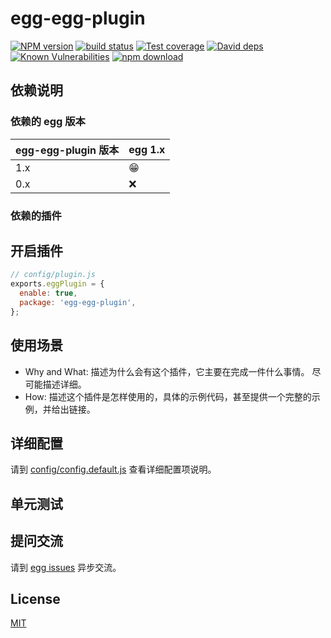 # egg-egg-plugin

[![NPM version][npm-image]][npm-url]
[![build status][travis-image]][travis-url]
[![Test coverage][codecov-image]][codecov-url]
[![David deps][david-image]][david-url]
[![Known Vulnerabilities][snyk-image]][snyk-url]
[![npm download][download-image]][download-url]

[npm-image]: https://img.shields.io/npm/v/egg-egg-plugin.svg?style=flat-square
[npm-url]: https://npmjs.org/package/egg-egg-plugin
[travis-image]: https://img.shields.io/travis/eggjs/egg-egg-plugin.svg?style=flat-square
[travis-url]: https://travis-ci.org/eggjs/egg-egg-plugin
[codecov-image]: https://img.shields.io/codecov/c/github/eggjs/egg-egg-plugin.svg?style=flat-square
[codecov-url]: https://codecov.io/github/eggjs/egg-egg-plugin?branch=master
[david-image]: https://img.shields.io/david/eggjs/egg-egg-plugin.svg?style=flat-square
[david-url]: https://david-dm.org/eggjs/egg-egg-plugin
[snyk-image]: https://snyk.io/test/npm/egg-egg-plugin/badge.svg?style=flat-square
[snyk-url]: https://snyk.io/test/npm/egg-egg-plugin
[download-image]: https://img.shields.io/npm/dm/egg-egg-plugin.svg?style=flat-square
[download-url]: https://npmjs.org/package/egg-egg-plugin

<!--
Description here.
-->

## 依赖说明

### 依赖的 egg 版本

egg-egg-plugin 版本 | egg 1.x
--- | ---
1.x | 😁
0.x | ❌

### 依赖的插件
<!--

如果有依赖其它插件，请在这里特别说明。如

- security
- multipart

-->

## 开启插件

```js
// config/plugin.js
exports.eggPlugin = {
  enable: true,
  package: 'egg-egg-plugin',
};
```

## 使用场景

- Why and What: 描述为什么会有这个插件，它主要在完成一件什么事情。
尽可能描述详细。
- How: 描述这个插件是怎样使用的，具体的示例代码，甚至提供一个完整的示例，并给出链接。

## 详细配置

请到 [config/config.default.js](config/config.default.js) 查看详细配置项说明。

## 单元测试

<!-- 描述如何在单元测试中使用此插件，例如 schedule 如何触发。无则省略。-->

## 提问交流

请到 [egg issues](https://github.com/eggjs/egg/issues) 异步交流。

## License

[MIT](LICENSE)
